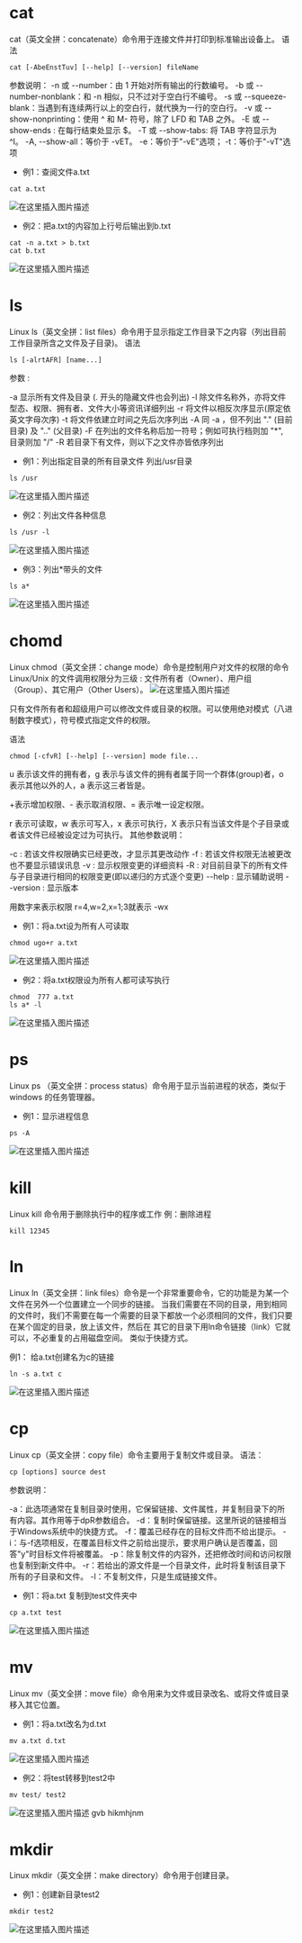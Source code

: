 ﻿# cat
cat（英文全拼：concatenate）命令用于连接文件并打印到标准输出设备上。
语法
```
cat [-AbeEnstTuv] [--help] [--version] fileName
```
参数说明：
-n 或 --number：由 1 开始对所有输出的行数编号。
-b 或 --number-nonblank：和 -n 相似，只不过对于空白行不编号。
-s 或 --squeeze-blank：当遇到有连续两行以上的空白行，就代换为一行的空白行。
-v 或 --show-nonprinting：使用 ^ 和 M- 符号，除了 LFD 和 TAB 之外。
-E 或 --show-ends : 在每行结束处显示 $。
-T 或 --show-tabs: 将 TAB 字符显示为 ^I。
-A, --show-all：等价于 -vET。
-e：等价于"-vE"选项；
-t：等价于"-vT"选项

- 例1：查阅文件a.txt
```
cat a.txt
```
![在这里插入图片描述](https://img-blog.csdnimg.cn/20201211170147248.png?x-oss-process=image/watermark,type_ZmFuZ3poZW5naGVpdGk,shadow_10,text_aHR0cHM6Ly9ibG9nLmNzZG4ubmV0L3dlaXhpbl80MzY3NzU4OA==,size_16,color_FFFFFF,t_70)
- 例2：把a.txt的内容加上行号后输出到b.txt
```
cat -n a.txt > b.txt
cat b.txt
```
![在这里插入图片描述](https://img-blog.csdnimg.cn/20201211170350416.png?x-oss-process=image/watermark,type_ZmFuZ3poZW5naGVpdGk,shadow_10,text_aHR0cHM6Ly9ibG9nLmNzZG4ubmV0L3dlaXhpbl80MzY3NzU4OA==,size_16,color_FFFFFF,t_70)
# ls
Linux ls（英文全拼：list files）命令用于显示指定工作目录下之内容（列出目前工作目录所含之文件及子目录)。
语法

```
ls [-alrtAFR] [name...]
```
参数 :

-a 显示所有文件及目录 (. 开头的隐藏文件也会列出)
-l 除文件名称外，亦将文件型态、权限、拥有者、文件大小等资讯详细列出
-r 将文件以相反次序显示(原定依英文字母次序)
-t 将文件依建立时间之先后次序列出
-A 同 -a ，但不列出 "." (目前目录) 及 ".." (父目录)
-F 在列出的文件名称后加一符号；例如可执行档则加 "*", 目录则加 "/"
-R 若目录下有文件，则以下之文件亦皆依序列出

- 例1：列出指定目录的所有目录文件
列出/usr目录

```
ls /usr
```
![在这里插入图片描述](https://img-blog.csdnimg.cn/2020121117075140.png)
- 例2：列出文件各种信息

```
ls /usr -l
```

![在这里插入图片描述](https://img-blog.csdnimg.cn/20201211170849772.png?x-oss-process=image/watermark,type_ZmFuZ3poZW5naGVpdGk,shadow_10,text_aHR0cHM6Ly9ibG9nLmNzZG4ubmV0L3dlaXhpbl80MzY3NzU4OA==,size_16,color_FFFFFF,t_70)
- 例3：列出*带头的文件

```
ls a*
```
![在这里插入图片描述](https://img-blog.csdnimg.cn/20201211171310120.png)
# chomd
Linux chmod（英文全拼：change mode）命令是控制用户对文件的权限的命令
Linux/Unix 的文件调用权限分为三级 : 文件所有者（Owner）、用户组（Group）、其它用户（Other Users）。
![在这里插入图片描述](https://img-blog.csdnimg.cn/20201211171424640.png?x-oss-process=image/watermark,type_ZmFuZ3poZW5naGVpdGk,shadow_10,text_aHR0cHM6Ly9ibG9nLmNzZG4ubmV0L3dlaXhpbl80MzY3NzU4OA==,size_16,color_FFFFFF,t_70)

只有文件所有者和超级用户可以修改文件或目录的权限。可以使用绝对模式（八进制数字模式），符号模式指定文件的权限。

语法

```
chmod [-cfvR] [--help] [--version] mode file...
```
u 表示该文件的拥有者，g 表示与该文件的拥有者属于同一个群体(group)者，o 表示其他以外的人，a 表示这三者皆是。

+表示增加权限、- 表示取消权限、= 表示唯一设定权限。

r 表示可读取，w 表示可写入，x 表示可执行，X 表示只有当该文件是个子目录或者该文件已经被设定过为可执行。
其他参数说明：

-c : 若该文件权限确实已经更改，才显示其更改动作
-f : 若该文件权限无法被更改也不要显示错误讯息
-v : 显示权限变更的详细资料
-R : 对目前目录下的所有文件与子目录进行相同的权限变更(即以递归的方式逐个变更)
--help : 显示辅助说明
--version : 显示版本

用数字来表示权限 r=4,w=2,x=1;3就表示 -wx

- 例1：将a.txt设为所有人可读取

```
chmod ugo+r a.txt
```

![在这里插入图片描述](https://img-blog.csdnimg.cn/20201211171752307.png)
- 例2：将a.txt权限设为所有人都可读写执行

```
chmod  777 a.txt  
ls a* -l
```
![在这里插入图片描述](https://img-blog.csdnimg.cn/20201211172203289.png)
# ps
Linux ps （英文全拼：process status）命令用于显示当前进程的状态，类似于 windows 的任务管理器。
- 例1：显示进程信息

```
ps -A
```

![在这里插入图片描述](https://img-blog.csdnimg.cn/20201211172438870.png?x-oss-process=image/watermark,type_ZmFuZ3poZW5naGVpdGk,shadow_10,text_aHR0cHM6Ly9ibG9nLmNzZG4ubmV0L3dlaXhpbl80MzY3NzU4OA==,size_16,color_FFFFFF,t_70)
# kill
Linux kill 命令用于删除执行中的程序或工作
例：删除进程

```
kill 12345
```

# ln
Linux ln（英文全拼：link files）命令是一个非常重要命令，它的功能是为某一个文件在另外一个位置建立一个同步的链接。
当我们需要在不同的目录，用到相同的文件时，我们不需要在每一个需要的目录下都放一个必须相同的文件，我们只要在某个固定的目录，放上该文件，然后在 其它的目录下用ln命令链接（link）它就可以，不必重复的占用磁盘空间。
类似于快捷方式。

例1： 给a.txt创建名为c的链接

```
ln -s a.txt c
```
![在这里插入图片描述](https://img-blog.csdnimg.cn/20201213160353866.png?x-oss-process=image/watermark,type_ZmFuZ3poZW5naGVpdGk,shadow_10,text_aHR0cHM6Ly9ibG9nLmNzZG4ubmV0L3dlaXhpbl80MzY3NzU4OA==,size_16,color_FFFFFF,t_70)
# cp
Linux cp（英文全拼：copy file）命令主要用于复制文件或目录。
语法：

```
cp [options] source dest
```
参数说明：

-a：此选项通常在复制目录时使用，它保留链接、文件属性，并复制目录下的所有内容。其作用等于dpR参数组合。
-d：复制时保留链接。这里所说的链接相当于Windows系统中的快捷方式。
-f：覆盖已经存在的目标文件而不给出提示。
-i：与-f选项相反，在覆盖目标文件之前给出提示，要求用户确认是否覆盖，回答"y"时目标文件将被覆盖。
-p：除复制文件的内容外，还把修改时间和访问权限也复制到新文件中。
-r：若给出的源文件是一个目录文件，此时将复制该目录下所有的子目录和文件。
-l：不复制文件，只是生成链接文件。

- 例1：将a.txt 复制到test文件夹中

```
cp a.txt test
```
![在这里插入图片描述](https://img-blog.csdnimg.cn/20201213160751928.png)
# mv
Linux mv（英文全拼：move file）命令用来为文件或目录改名、或将文件或目录移入其它位置。

- 例1：将a.txt改名为d.txt

```
mv a.txt d.txt
```
![在这里插入图片描述](https://img-blog.csdnimg.cn/20201213161105549.png)
- 例2：将test转移到test2中

```
mv test/ test2
```
![在这里插入图片描述](https://img-blog.csdnimg.cn/20201213161503617.png)
gvb hikmhjnm



# mkdir
Linux mkdir（英文全拼：make directory）命令用于创建目录。

- 例1：创建新目录test2

```
mkdir test2
```
![在这里插入图片描述](https://img-blog.csdnimg.cn/20201213161312153.png)

